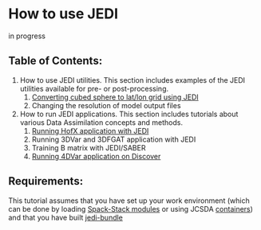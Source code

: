 # How to use JEDI

<div class="alert alert-block alert-warning"> in progress </div>


## Table of Contents:
1. How to use JEDI utilities. This section includes examples of the JEDI utilities available for pre- or post-processing.
   1. [Converting cubed sphere to lat/lon grid using JEDI](https://mer-a-o.github.io/howtojedi/jedi_utils/run_convert_to_latlon/convert_to_latlon.html)
   2. Changing the resolution of model output files
2. How to run JEDI applications. This section includes tutorials about various Data Assimilation concepts and methods.
   1. [Running HofX application with JEDI](https://mer-a-o.github.io/howtojedi/jedi_applications/run_hofx/run_hofx.html)
   2. Running 3DVar and 3DFGAT application with JEDI
   3. Training B matrix with JEDI/SABER
   4. [Running 4DVar application on Discover](https://github.com/mer-a-o/howtojedi/blob/main/jedi_applications/run_var/4dvar/run_4dvar_discover.html)

## Requirements:
This tutorial assumes that you have set up your work environment (which can be done by loading [Spack-Stack modules](https://spack-stack.readthedocs.io/en/1.5.1/PreConfiguredSites.html) or using JCSDA [containers](https://jointcenterforsatellitedataassimilation-jedi-docs.readthedocs-hosted.com/en/latest/using/jedi_environment/containers/container_overview.html)) and that you have built [jedi-bundle](https://jointcenterforsatellitedataassimilation-jedi-docs.readthedocs-hosted.com/en/latest/using/building_and_running/building_jedi.html)


